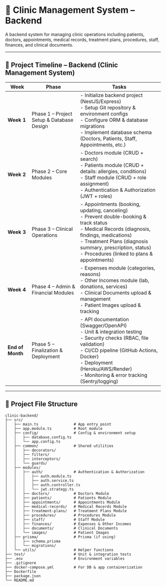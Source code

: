 # 🏥 Clinic Management System – Backend

A backend system for managing clinic operations including patients, doctors, appointments, medical records, treatment plans, procedures, staff, finances, and clinical documents.

---

## 📅 Project Timeline – Backend (Clinic Management System)

| **Week**       | **Phase**                                 | **Tasks** |
|----------------|-------------------------------------------|-----------|
| **Week 1**     | Phase 1 – Project Setup & Database Design | - Initialize backend project (NestJS/Express)<br>- Setup Git repository & environment configs<br>- Configure ORM & database migrations<br>- Implement database schema (Doctors, Patients, Staff, Appointments, etc.) |
| **Week 2**     | Phase 2 – Core Modules                    | - Doctors module (CRUD + search)<br>- Patients module (CRUD + details: allergies, conditions)<br>- Staff module (CRUD + role assignment)<br>- Authentication & Authorization (JWT + roles) |
| **Week 3**     | Phase 3 – Clinical Operations             | - Appointments (booking, updating, canceling)<br>- Prevent double-booking & track status<br>- Medical Records (diagnosis, findings, medications)<br>- Treatment Plans (diagnosis summary, prescription, status)<br>- Procedures (linked to plans & appointments) |
| **Week 4**     | Phase 4 – Admin & Financial Modules       | - Expenses module (categories, reasons)<br>- Other Incomes module (lab, donations, services)<br>- Clinical Documents upload & management<br>- Patient Images upload & tracking |
| **End of Month** | Phase 5 – Finalization & Deployment       | - API documentation (Swagger/OpenAPI)<br>- Unit & integration testing<br>- Security checks (RBAC, file validation)<br>- CI/CD pipeline (GitHub Actions, Docker)<br>- Deployment (Heroku/AWS/Render)<br>- Monitoring & error tracking (Sentry/logging) |

----------------------------------------------------------------------------


## 📂 Project File Structure

```text
clinic-backend/
├── src/
│   ├── main.ts                # App entry point
│   ├── app.module.ts          # Root module
│   ├── config/                # Config & environment setup
│   │   ├── database.config.ts
│   │   └── app.config.ts
│   ├── common/                # Shared utilities
│   │   ├── decorators/
│   │   ├── filters/
│   │   ├── interceptors/
│   │   └── guards/
│   ├── modules/
│   │   ├── auth/              # Authentication & Authorization
│   │   │   ├── auth.module.ts
│   │   │   ├── auth.service.ts
│   │   │   ├── auth.controller.ts
│   │   │   └── jwt.strategy.ts
│   │   ├── doctors/           # Doctors Module
│   │   ├── patients/          # Patients Module
│   │   ├── appointments/      # Appointments Module
│   │   ├── medical-records/   # Medical Records Module
│   │   ├── treatment-plans/   # Treatment Plans Module
│   │   ├── procedures/        # Procedures Module
│   │   ├── staff/             # Staff Module
│   │   ├── finances/          # Expenses & Other Incomes
│   │   ├── documents/         # Clinical Documents
│   │   └── images/            # Patient Images
│   ├── prisma/                # Prisma (if using)
│   │   ├── schema.prisma
│   │   └── migrations/
│   └── utils/                 # Helper functions
├── test/                      # Unit & integration tests
├── .env                       # Environment variables
├── .gitignore
├── docker-compose.yml         # For DB & app containerization
├── Dockerfile
├── package.json
└── README.md

